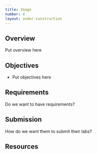 ```yaml
---
title: Image
number: 4
layout: under-construction
---
```



## Overview

Put overview here

## Objectives

- Put objectives here

## Requirements

Do we want to have requirements?

## Submission

How do we want them to submit their labs?


## Resources


